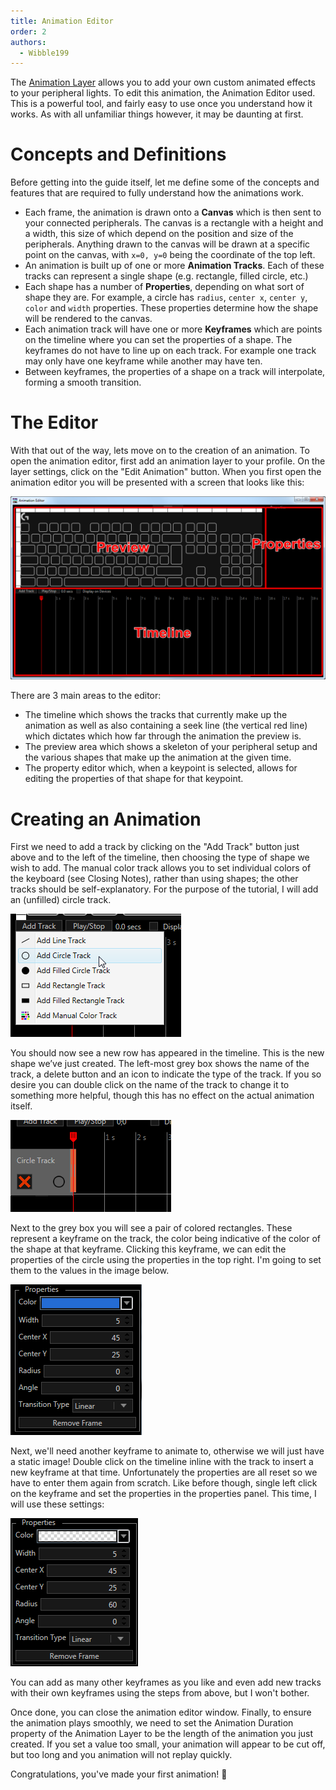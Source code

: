 ```yaml
---
title: Animation Editor
order: 2
authors:
  - Wibble199
---
```


The [Animation Layer](../reference-layers/animation.html) allows you to add your own custom animated effects to your peripheral lights. To edit this animation, the Animation Editor used. This is a powerful tool, and fairly easy to use once you understand how it works. As with all unfamiliar things however, it may be daunting at first.


# Concepts and Definitions
Before getting into the guide itself, let me define some of the concepts and features that are required to fully understand how the animations work.
- Each frame, the animation is drawn onto a **Canvas** which is then sent to your connected peripherals. The canvas is a rectangle with a height and a width, this size of which depend on the position and size of the peripherals. Anything drawn to the canvas will be drawn at a specific point on the canvas, with `x=0, y=0` being the coordinate of the top left.
- An animation is built up of one or more **Animation Tracks**. Each of these tracks can represent a single shape (e.g. rectangle, filled circle, etc.)
- Each shape has a number of **Properties**, depending on what sort of shape they are. For example, a circle has `radius`, `center x`, `center y`, `color` and `width` properties. These properties determine how the shape will be rendered to the canvas.
- Each animation track will have one or more **Keyframes** which are points on the timeline where you can set the properties of a shape. The keyframes do not have to line up on each track. For example one track may only have one keyframe while another may have ten.
- Between keyframes, the properties of a shape on a track will interpolate, forming a smooth transition.


# The Editor
With that out of the way, lets move on to the creation of an animation. To open the animation editor, first add an animation layer to your profile. On the layer settings, click on the "Edit Animation" button. When you first open the animation editor you will be presented with a screen that looks like this:

![The main screen of the Animation Editor labelled showing the main controls](../../assets/img/animation-editor-1.png)

There are 3 main areas to the editor:
- The timeline which shows the tracks that currently make up the animation as well as also containing a seek line (the vertical red line) which dictates which how far through the animation the preview is.
- The preview area which shows a skeleton of your peripheral setup and the various shapes that make up the animation at the given time.
- The property editor which, when a keypoint is selected, allows for editing the properties of that shape for that keypoint.


# Creating an Animation
First we need to add a track by clicking on the "Add Track" button just above and to the left of the timeline, then choosing the type of shape we wish to add. The manual color track allows you to set individual colors of the keyboard (see Closing Notes), rather than using shapes; the other tracks should be self-explanatory. For the purpose of the tutorial, I will add an (unfilled) circle track.

![Adding a circle track to the timeline](../../assets/img/animation-editor-2.png)

You should now see a new row has appeared in the timeline. This is the new shape we’ve just created. The left-most grey box shows the name of the track, a delete button and an icon to indicate the type of the track. If you so desire you can double click on the name of the track to change it to something more helpful, though this has no effect on the actual animation itself.

![The newly created circle track on the timeline](../../assets/img/animation-editor-3.png)

Next to the grey box you will see a pair of colored rectangles. These represent a keyframe on the track, the color being indicative of the color of the shape at that keyframe. Clicking this keyframe, we can edit the properties of the circle using the properties in the top right. I'm going to set them to the values in the image below.

![Properties for the first keyframe](../../assets/img/animation-editor-4.png)

Next, we'll need another keyframe to animate to, otherwise we will just have a static image! Double click on the timeline inline with the track to insert a new keyframe at that time. Unfortunately the properties are all reset so we have to enter them again from scratch. Like before though, single left click on the keyframe and set the properties in the properties panel. This time, I will use these settings:

![Properties for the first keyframe](../../assets/img/animation-editor-5.png)

You can add as many other keyframes as you like and even add new tracks with their own keyframes using the steps from above, but I won't bother.

Once done, you can close the animation editor window. Finally, to ensure the animation plays smoothly, we need to set the Animation Duration property of the Animation Layer to be the length of the animation you just created. If you set a value too small, your animation will appear to be cut off, but too long and you animation will not replay quickly.

Congratulations, you've made your first animation! :tada: